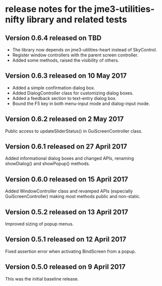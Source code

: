 # release notes for the jme3-utilities-nifty library and related tests

## Version 0.6.4 released on TBD

+ The library now depends on jme3-utilities-heart instead of SkyControl.
+ Register window controllers with the parent screen controller.
+ Added some methods, raised the visibility of others.

## Version 0.6.3 released on 10 May 2017

+ Added a simple confirmation dialog box.
+ Added DialogController class for customizing dialog boxes.
+ Added a feedback section to text-entry dialog box.
+ Bound the F5 key in both menu-input mode and dialog-input mode.

## Version 0.6.2 released on 2 May 2017

Public access to updateSliderStatus() in GuiScreenController class.

## Version 0.6.1 released on 27 April 2017

Added informational dialog boxes and changed APIs, renaming showDialog() and
 showPopup() methods.

## Version 0.6.0 released on 15 April 2017

Added WindowController class and revamped APIs (especially GuiScreenController)
 making most methods public and non-static.

## Version 0.5.2 released on 13 April 2017

Improved sizing of popup menus.

## Version 0.5.1 released on 12 April 2017

Fixed assertion error when activating BindScreen from a popup.

## Version 0.5.0 released on 9 April 2017

This was the initial baseline release.